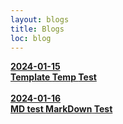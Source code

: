 ```yaml
---
layout: blogs
title: Blogs
loc: blog
---
```

<a href="/blog/0001-Template">
    <b>
        <span class="datetime">2024-01-15</span><br>
        <span class="title">Template </span>
        <span class="tags">Temp</span>
        <span class="tags">Test</span><br>
    </b>
</a><br>
<a href="/blog/0002-MD_test">
    <b>
        <span class="datetime">2024-01-16</span><br>
        <span class="title">MD test </span>
        <span class="tags">MarkDown</span>
        <span class="tags">Test</span>
    </b>
</a><br>
